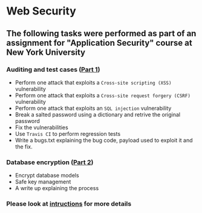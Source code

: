 # Web Security

## The following tasks were performed as part of an assignment for "Application Security" course at New York University

### Auditing and test cases ([Part 1](https://github.com/aravindvaddi/web-security/tree/master/part1))

* Perform one attack that exploits a `Cross-site scripting (XSS)` vulnerability
* Perform one attack that exploits a `Cross-site request forgery (CSRF)` vulnerability
* Perform one attack that exploits an `SQL injection` vulnerability
* Break a salted password using a dictionary and retrive the original password
* Fix the vulnerabilities
* Use `Travis CI` to perform regression tests
* Write a bugs.txt explaining the bug code, payload used to exploit it and the fix.

### Database encryption ([Part 2](https://github.com/aravindvaddi/web-security/tree/master/part2))

* Encrypt database models
* Safe key management
* A write up explaining the process

### Please look at [intructions](HW2_Instructions.md) for more details
